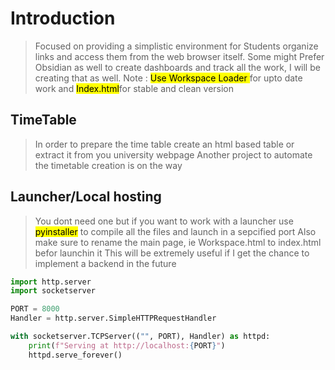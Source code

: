 # Introduction
> Focused on providing a simplistic environment for Students organize links and access them from the web browser itself.
> Some might Prefer Obsidian as well to create dashboards and track all the work, I will be creating that as well.
Note : <mark> Use Workspace Loader </mark> for upto date work and <mark>Index.html</mark>for stable and clean version 

## TimeTable
> In order to prepare the time table create an html based table or extract it from you university webpage
> Another project to automate the timetable creation is on the way

## Launcher/Local hosting
> You dont need one but if you want to work with a launcher use <mark>pyinstaller</mark> to compile all the files and launch in a sepcified port
> Also make sure to rename the main page, ie Workspace.html to index.html befor launchin it
> This will be extremely useful if I get the chance to implement a backend in the future
```py
import http.server
import socketserver

PORT = 8000
Handler = http.server.SimpleHTTPRequestHandler

with socketserver.TCPServer(("", PORT), Handler) as httpd:
    print(f"Serving at http://localhost:{PORT}")
    httpd.serve_forever()


```

<!-- Add Workflows later -->